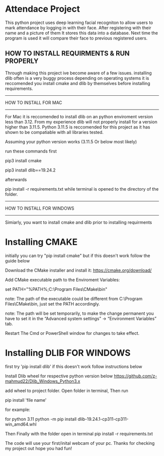 # Attendace Project
 This python project uses deep learning facial recogniton to allow users to mark attendance by logging in with their face. After registering with their name and a picture of them It stores this data into a database. 
Next time the program is used it will compare their face to previous registered users.

HOW TO INSTALL REQUIRMENTS & RUN PROPERLY
----------------------------------------------------------------------------------------------
Through making this project ive become aware of a few issues. installing dlib often is a very buggy process depending on operating systems it is reccomended you install cmake and dlib by themselves before installing requirements. 

_________________________________________________________________________________________________________

HOW TO INSTALL FOR MAC
________________________________________________________________________________________________________________
For Mac it is reccomended to install dlib on an python enviroment version less than 3.12. From my experience dlib will not properly install for a version higher than 3.11.5. Python 3.11.5 is reccomended for this project as it has shown to be compatiable with all libraries tested. 

Assuming your python version works (3.11.5 Or below most likely)

run these commands first

pip3 install cmake

pip3 install dlib==19.24.2

afterwards 

pip install -r requirements.txt
while terminal is opened to the directory of the folder.


______________________________________________________________________________________________
HOW TO INSTALL FOR WINDOWS
___________________________________________________________________________________________
Simiarly, you want to install cmake and dlib prior to installing requirments

# Installing CMAKE 

initially you can try "pip install cmake" but if this doesn't work follow the guide below

Download the CMake installer and install it: https://cmake.org/download/

Add CMake executable path to the Enviroment Variables:

set PATH="%PATH%;C:\Program Files\CMake\bin"

note: The path of the executable could be different from C:\Program Files\CMake\bin, just set the PATH accordingly.

note: The path will be set temporarily, to make the change permanent you have to set it in the “Advanced system settings” → “Environment Variables” tab.

Restart The Cmd or PowerShell window for changes to take effect.


# Installing DLIB FOR WINDOWS

first try 'pip install dlib' if this doesn't work follow instructions below

Install Dlib wheel for respective python version below
https://github.com/z-mahmud22/Dlib_Windows_Python3.x

add wheel to project folder. Open folder in terminal, Then run

pip install 'file name' 

for example:

for python 3.11
python -m pip install dlib-19.24.1-cp311-cp311-win_amd64.whl


Then Finally with the folder open in terminal
pip install -r requirements.txt




The code will use your first/inital webcam of your pc. Thanks for checking my project out hope you had fun!
